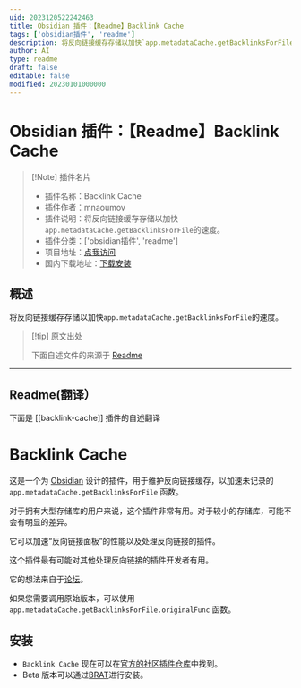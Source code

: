```yaml
---
uid: 2023120522242463
title: Obsidian 插件：【Readme】Backlink Cache
tags: ['obsidian插件', 'readme']
description: 将反向链接缓存存储以加快`app.metadataCache.getBacklinksForFile`的速度。
author: AI
type: readme
draft: false
editable: false
modified: 20230101000000
---
```


# Obsidian 插件：【Readme】Backlink Cache

> [!Note] 插件名片
> - 插件名称：Backlink Cache
> - 插件作者：mnaoumov
> - 插件说明：将反向链接缓存存储以加快`app.metadataCache.getBacklinksForFile`的速度。
> - 插件分类：['obsidian插件', 'readme']
> - 项目地址：[点我访问](https://github.com/mnaoumov/obsidian-backlink-cache)
> - 国内下载地址：[下载安装](https://pkmer.cn/products/plugin/pluginMarket/?backlink-cache)

## 概述

将反向链接缓存存储以加快`app.metadataCache.getBacklinksForFile`的速度。



> [!tip] 原文出处
> 
>下面自述文件的来源于 [Readme](https://ghproxy.net/https://raw.githubusercontent.com/mnaoumov/obsidian-backlink-cache/master/README.md)
> 

---

## Readme(翻译）

下面是 [[backlink-cache]] 插件的自述翻译


# Backlink Cache

这是一个为 [Obsidian](https://obsidian.md/) 设计的插件，用于维护反向链接缓存，以加速未记录的 `app.metadataCache.getBacklinksForFile` 函数。

对于拥有大型存储库的用户来说，这个插件非常有用。对于较小的存储库，可能不会有明显的差异。

它可以加速“反向链接面板”的性能以及处理反向链接的插件。

这个插件最有可能对其他处理反向链接的插件开发者有用。

它的想法来自于[论坛](https://forum.obsidian.md/t/store-backlinks-in-metadatacache/67000)。

如果您需要调用原始版本，可以使用 `app.metadataCache.getBacklinksForFile.originalFunc` 函数。
## 安装


- `Backlink Cache` 现在可以在[官方的社区插件仓库](https://obsidian.md/plugins)中找到。
- Beta 版本可以通过[BRAT](https://github.com/TfTHacker/obsidian42-brat)进行安装。



